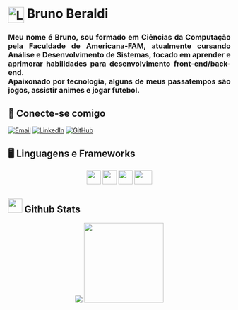<h1>
<a href="https://brunomirandola.github.io/">
<img align="center" alt="Logo perfil" width="36px" src="https://github.com/brunomirandola/brunomirandola/assets/55416531/ef42389e-1885-4c87-a885-cdd7556d4e6c"></a>
<span>Bruno Beraldi</span> 
</h1>

<h3>
<p align="justify"> Meu nome é Bruno, sou formado em Ciências da Computação pela Faculdade de Americana-FAM, atualmente cursando Análise e Desenvolvimento de Sistemas, focado em aprender e aprimorar habilidades para desenvolvimento front-end/back-end.
 <br>
Apaixonado por tecnologia, alguns de meus passatempos são jogos, assistir animes e jogar futebol.</p>
</h3>

<h2 align="left">🔗	 Conecte-se comigo</h2>

[![Email](https://img.shields.io/badge/Email-000?style=for-the-badge&logo=microsoft-outlook&logoColor=4169e1)](mailto:b_beraldi@hotmail.com)
[![LinkedIn](https://img.shields.io/badge/LinkedIn-000?style=for-the-badge&logo=linkedin&logoColor=4169e1)](https://www.linkedin.com/in/bruno-mirandola-beraldi-780bb0128/)
[![GitHub](https://img.shields.io/badge/GitHub-000?style=for-the-badge&logo=Github&logoColor=4169e1)](https://github.com/brunomirandola/)


<h2 align="left">🖥️	Linguagens e Frameworks</h2>
<div align="center">
<img src="https://github.com/brunomirandola/brunomirandola/assets/55416531/3426fbb6-8a3c-4ea6-89e9-3de56081b4fc" height="32" widht="40">
<img src="https://github.com/brunomirandola/brunomirandola/assets/55416531/d50d3b92-1e67-4e6d-bed6-f8e30e7004ca" height="32" widht="40">
<img src="https://github.com/brunomirandola/brunomirandola/assets/55416531/a582f9c5-60da-4195-9b7d-d9d202923662" height="32" widht="40">
<img src="https://github.com/brunomirandola/brunomirandola/assets/55416531/017eec71-eefd-4767-8582-a967c7ec3101" height="32" width="40">
</div>

<h2> <img src="https://github.com/fluidicon.png" height="32"> Github Stats </h2>
<p align="center">
<img src="https://github-readme-stats.vercel.app/api?username=brunomirandola&theme=transparent&bg_color=01020e&border_color=FFF&show_icons=true&icon_color=ff00ff&title_color=0085de&text_color=99d4ca">
<img src="https://github-readme-stats-git-masterrstaa-rickstaa.vercel.app/api/top-langs/?username=brunomirandola&bg_color=000&border_color=30A3DC&title_color=E94D5F&text_color=FFF" height="180">
</P>
